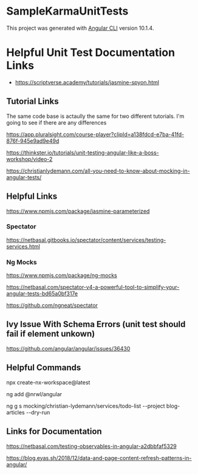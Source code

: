 # SampleKarmaUnitTests

This project was generated with [Angular CLI](https://github.com/angular/angular-cli) version 10.1.4.

# Helpful Unit Test Documentation Links

- https://scriptverse.academy/tutorials/jasmine-spyon.html

## Tutorial Links

The same code base is actaully the same for two different tutorials. I'm going to see if there are any differences

https://app.pluralsight.com/course-player?clipId=a138fdcd-e7ba-41fd-876f-945e9ad9e49d

https://thinkster.io/tutorials/unit-testing-angular-like-a-boss-workshop/video-2

https://christianlydemann.com/all-you-need-to-know-about-mocking-in-angular-tests/

## Helpful Links

https://www.npmjs.com/package/jasmine-parameterized

### Spectator

https://netbasal.gitbooks.io/spectator/content/services/testing-services.html

### Ng Mocks

https://www.npmjs.com/package/ng-mocks

https://netbasal.com/spectator-v4-a-powerful-tool-to-simplify-your-angular-tests-bd65a0bf317e

https://github.com/ngneat/spectator

## Ivy Issue With Schema Errors (unit test should fail if element unkown)

https://github.com/angular/angular/issues/36430

## Helpful Commands

npx create-nx-workspace@latest

ng add @nrwl/angular

ng g s mocking/christian-lydemann/services/todo-list --project blog-articles --dry-run

## Links for Documentation

https://netbasal.com/testing-observables-in-angular-a2dbbfaf5329

https://blog.eyas.sh/2018/12/data-and-page-content-refresh-patterns-in-angular/
